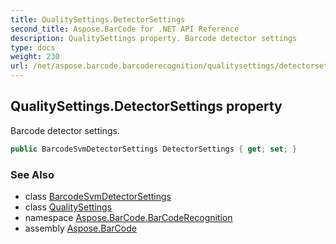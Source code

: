 ```yaml
---
title: QualitySettings.DetectorSettings
second_title: Aspose.BarCode for .NET API Reference
description: QualitySettings property. Barcode detector settings
type: docs
weight: 230
url: /net/aspose.barcode.barcoderecognition/qualitysettings/detectorsettings/
---
```

## QualitySettings.DetectorSettings property

Barcode detector settings.

```csharp
public BarcodeSvmDetectorSettings DetectorSettings { get; set; }
```

### See Also

* class [BarcodeSvmDetectorSettings](../../barcodesvmdetectorsettings/)
* class [QualitySettings](../)
* namespace [Aspose.BarCode.BarCodeRecognition](../../qualitysettings/)
* assembly [Aspose.BarCode](../../../)


